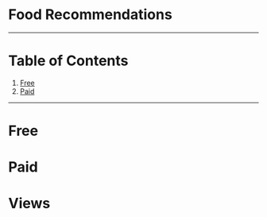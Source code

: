 # Food Recommendations

<!-- Template -->

<!-- 

### Name

**Address** : 

**Neighborhood** : 

"summary"

[link](https://link.com/)


| Name  | Review         |
|-------|----------------|
|       |                | 
|       |                |  

-->

---

<!-- table of contents -->
# Table of Contents
1. [Free](#free)
2. [Paid](#paid)



---


# Free


# Paid 

# Views
